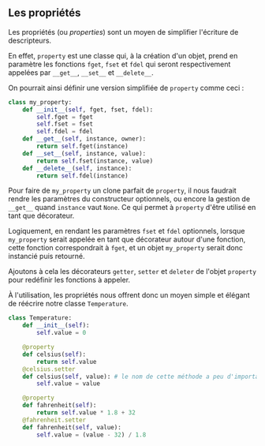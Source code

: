 ## Les propriétés

Les propriétés (ou *properties*) sont un moyen de simplifier l'écriture de descripteurs.

En effet, `property` est une classe qui, à la création d'un objet, prend en paramètre les fonctions `fget`, `fset` et `fdel` qui seront respectivement appelées par `__get__`, `__set__` et `__delete__`.

On pourrait ainsi définir une version simplifiée de `property` comme ceci :

```python
class my_property:
    def __init__(self, fget, fset, fdel):
        self.fget = fget
        self.fset = fset
        self.fdel = fdel
    def __get__(self, instance, owner):
        return self.fget(instance)
    def __set__(self, instance, value):
        return self.fset(instance, value)
    def __delete__(self, instance):
        return self.fdel(instance)
```

Pour faire de `my_property` un clone parfait de `property`, il nous faudrait rendre les paramètres du constructeur optionnels, ou encore la gestion de `__get__` quand `instance` vaut `None`.
Ce qui permet à `property` d'être utilisé en tant que décorateur.

Logiquement, en rendant les paramètres `fset` et `fdel` optionnels, lorsque `my_property` serait appelée en tant que décorateur autour d'une fonction, cette fonction correspondrait à `fget`, et un objet `my_property` serait donc instancié puis retourné.

Ajoutons à cela les décorateurs `getter`, `setter` et `deleter` de l'objet `property` pour redéfinir les fonctions à appeler.

À l'utilisation, les propriétés nous offrent donc un moyen simple et élégant de réécrire notre classe `Temperature`.

```python
class Temperature:
    def __init__(self):
        self.value = 0

    @property
    def celsius(self):
        return self.value
    @celsius.setter
    def celsius(self, value): # le nom de cette méthode a peu d'importance
        self.value = value

    @property
    def fahrenheit(self):
        return self.value * 1.8 + 32
    @fahrenheit.setter
    def fahrenheit(self, value):
        self.value = (value - 32) / 1.8
```

